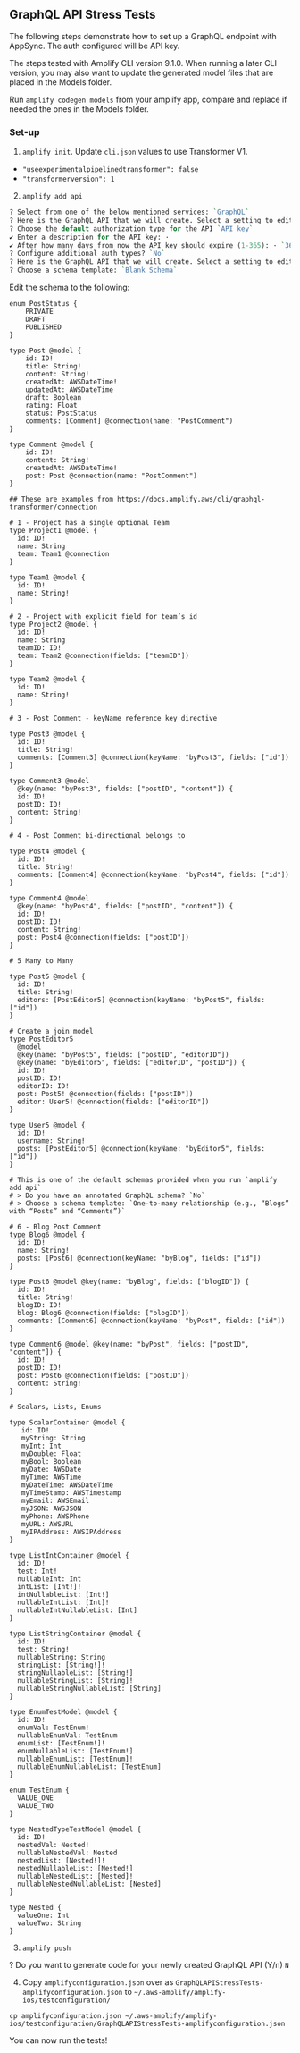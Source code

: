 ## GraphQL API Stress Tests

The following steps demonstrate how to set up a GraphQL endpoint with AppSync. The auth configured will be API key.

The steps tested with Amplify CLI version 9.1.0. When running a later CLI version, you may also want to update the generated model files that are placed in the Models folder. 

Run `amplify codegen models` from your amplify app, compare and replace if needed the ones in the Models folder.


### Set-up

1. `amplify init`. Update `cli.json` values to use Transformer V1.

- `"useexperimentalpipelinedtransformer": false`
- `"transformerversion": 1`

2. `amplify add api`

```perl
? Select from one of the below mentioned services: `GraphQL`
? Here is the GraphQL API that we will create. Select a setting to edit or continue Authorization modes: `API key (default, expiration time: 7 days from now)`
? Choose the default authorization type for the API `API key`
✔ Enter a description for the API key: · 
✔ After how many days from now the API key should expire (1-365): · `365`
? Configure additional auth types? `No`
? Here is the GraphQL API that we will create. Select a setting to edit or continue `Continue`
? Choose a schema template: `Blank Schema`
```
Edit the schema to the following:
```
enum PostStatus {
    PRIVATE
    DRAFT
    PUBLISHED
}

type Post @model {
    id: ID!
    title: String!
    content: String!
    createdAt: AWSDateTime!
    updatedAt: AWSDateTime
    draft: Boolean
    rating: Float
    status: PostStatus
    comments: [Comment] @connection(name: "PostComment")
}

type Comment @model {
    id: ID!
    content: String!
    createdAt: AWSDateTime!
    post: Post @connection(name: "PostComment")
}

## These are examples from https://docs.amplify.aws/cli/graphql-transformer/connection

# 1 - Project has a single optional Team
type Project1 @model {
  id: ID!
  name: String
  team: Team1 @connection
}

type Team1 @model {
  id: ID!
  name: String!
}

# 2 - Project with explicit field for team’s id
type Project2 @model {
  id: ID!
  name: String
  teamID: ID!
  team: Team2 @connection(fields: ["teamID"])
}

type Team2 @model {
  id: ID!
  name: String!
}

# 3 - Post Comment - keyName reference key directive

type Post3 @model {
  id: ID!
  title: String!
  comments: [Comment3] @connection(keyName: "byPost3", fields: ["id"])
}

type Comment3 @model
  @key(name: "byPost3", fields: ["postID", "content"]) {
  id: ID!
  postID: ID!
  content: String!
}

# 4 - Post Comment bi-directional belongs to

type Post4 @model {
  id: ID!
  title: String!
  comments: [Comment4] @connection(keyName: "byPost4", fields: ["id"])
}

type Comment4 @model
  @key(name: "byPost4", fields: ["postID", "content"]) {
  id: ID!
  postID: ID!
  content: String!
  post: Post4 @connection(fields: ["postID"])
}

# 5 Many to Many

type Post5 @model {
  id: ID!
  title: String!
  editors: [PostEditor5] @connection(keyName: "byPost5", fields: ["id"])
}

# Create a join model
type PostEditor5
  @model
  @key(name: "byPost5", fields: ["postID", "editorID"])
  @key(name: "byEditor5", fields: ["editorID", "postID"]) {
  id: ID!
  postID: ID!
  editorID: ID!
  post: Post5! @connection(fields: ["postID"])
  editor: User5! @connection(fields: ["editorID"])
}

type User5 @model {
  id: ID!
  username: String!
  posts: [PostEditor5] @connection(keyName: "byEditor5", fields: ["id"])
}

# This is one of the default schemas provided when you run `amplify add api`
# > Do you have an annotated GraphQL schema? `No`
# > Choose a schema template: `One-to-many relationship (e.g., “Blogs” with “Posts” and “Comments”)`

# 6 - Blog Post Comment
type Blog6 @model {
  id: ID!
  name: String!
  posts: [Post6] @connection(keyName: "byBlog", fields: ["id"])
}

type Post6 @model @key(name: "byBlog", fields: ["blogID"]) {
  id: ID!
  title: String!
  blogID: ID!
  blog: Blog6 @connection(fields: ["blogID"])
  comments: [Comment6] @connection(keyName: "byPost", fields: ["id"])
}

type Comment6 @model @key(name: "byPost", fields: ["postID", "content"]) {
  id: ID!
  postID: ID!
  post: Post6 @connection(fields: ["postID"])
  content: String!
}

# Scalars, Lists, Enums

type ScalarContainer @model {
   id: ID!
   myString: String
   myInt: Int
   myDouble: Float
   myBool: Boolean
   myDate: AWSDate
   myTime: AWSTime
   myDateTime: AWSDateTime
   myTimeStamp: AWSTimestamp
   myEmail: AWSEmail
   myJSON: AWSJSON
   myPhone: AWSPhone
   myURL: AWSURL
   myIPAddress: AWSIPAddress
}

type ListIntContainer @model {
  id: ID!
  test: Int!
  nullableInt: Int
  intList: [Int!]!
  intNullableList: [Int!]
  nullableIntList: [Int]!
  nullableIntNullableList: [Int]
}

type ListStringContainer @model {
  id: ID!
  test: String!
  nullableString: String
  stringList: [String!]!
  stringNullableList: [String!]
  nullableStringList: [String]!
  nullableStringNullableList: [String]
}

type EnumTestModel @model {
  id: ID!
  enumVal: TestEnum!
  nullableEnumVal: TestEnum
  enumList: [TestEnum!]!
  enumNullableList: [TestEnum!]
  nullableEnumList: [TestEnum]!
  nullableEnumNullableList: [TestEnum]
}

enum TestEnum {
  VALUE_ONE
  VALUE_TWO
}

type NestedTypeTestModel @model {
  id: ID!
  nestedVal: Nested!
  nullableNestedVal: Nested
  nestedList: [Nested!]!
  nestedNullableList: [Nested!]
  nullableNestedList: [Nested]!
  nullableNestedNullableList: [Nested]
}

type Nested {
  valueOne: Int
  valueTwo: String
}

```

3.  `amplify push`

? Do you want to generate code for your newly created GraphQL API (Y/n) `N`

4. Copy `amplifyconfiguration.json` over as `GraphQLAPIStressTests-amplifyconfiguration.json` to `~/.aws-amplify/amplify-ios/testconfiguration/`

```
cp amplifyconfiguration.json ~/.aws-amplify/amplify-ios/testconfiguration/GraphQLAPIStressTests-amplifyconfiguration.json
```
You can now run the tests!
